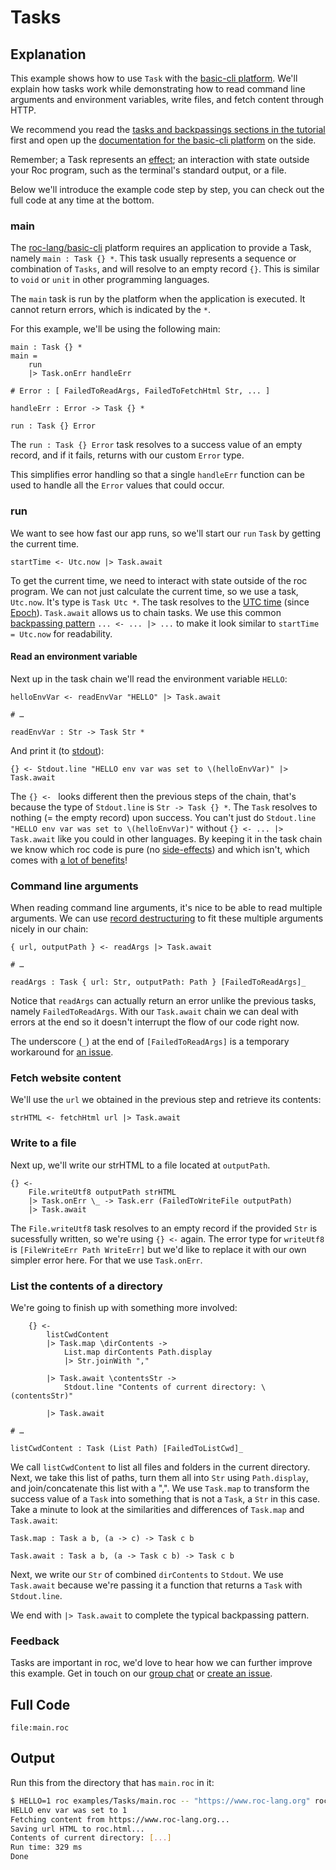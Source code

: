 # Tasks

## Explanation

This example shows how to use `Task` with the [basic-cli platform](https://github.com/roc-lang/basic-cli). We'll explain how tasks work while demonstrating how to read command line arguments and environment variables, write files, and fetch content through HTTP.

We recommend you read the [tasks and backpassings sections in the tutorial](https://www.roc-lang.org/tutorial#tasks) first and open up the [documentation for the basic-cli platform](https://www.roc-lang.org/packages/basic-cli/Task) on the side.

Remember; a Task represents an [effect](https://en.wikipedia.org/wiki/Side_effect_(computer_science)); an interaction with state outside your Roc program, such as the terminal's standard output, or a file.

Below we'll introduce the example code step by step, you can check out the full code at any time at the bottom.

### main

The [roc-lang/basic-cli](https://github.com/roc-lang/basic-cli) platform requires an application to provide a Task, namely `main : Task {} *`. This task usually represents a sequence or combination of `Tasks`, and will resolve to an empty record `{}`. This is similar to `void` or `unit` in other programming languages.

The `main` task is run by the platform when the application is executed. It cannot return errors, which is indicated by the `*`.

For this example, we'll be using the following main:
```roc
main : Task {} *
main =
    run
    |> Task.onErr handleErr

# Error : [ FailedToReadArgs, FailedToFetchHtml Str, ... ]

handleErr : Error -> Task {} *

run : Task {} Error
```

The `run : Task {} Error` task resolves to a success value of an empty record, and if it fails, returns with our custom `Error` type.  

This simplifies error handling so that a single `handleErr` function can be used to handle all the `Error` values that could occur.

### run

We want to see how fast our app runs, so we'll start our `run` `Task` by getting the current time.

```roc
startTime <- Utc.now |> Task.await
```

To get the current time, we need to interact with state outside of the roc program.
We can not just calculate the current time, so we use a task, `Utc.now`.
It's type is `Task Utc *`. The task resolves to the [UTC time](https://en.wikipedia.org/wiki/Coordinated_Universal_Time) (since [Epoch](https://en.wikipedia.org/wiki/Unix_time)). `Task.await` allows us to chain tasks. We use this common [backpassing pattern](https://www.roc-lang.org/tutorial#backpassing) `... <- ... |> ...`  to make it look similar to `startTime = Utc.now` for readability.

#### Read an environment variable

Next up in the task chain we'll read the environment variable `HELLO`:

```roc
helloEnvVar <- readEnvVar "HELLO" |> Task.await

# …

readEnvVar : Str -> Task Str *
```
And print it (to [stdout](https://en.wikipedia.org/wiki/Standard_streams)):

```roc
{} <- Stdout.line "HELLO env var was set to \(helloEnvVar)" |> Task.await
```

The `{} <- ` looks different then the previous steps of the chain, that's because the type of `Stdout.line` is `Str -> Task {} *`. The `Task` resolves to nothing (= the empty record) upon success.
You can't just do `Stdout.line "HELLO env var was set to \(helloEnvVar)"` without `{} <- ... |> Task.await` like you could in other languages. By keeping it in the task chain we know which roc code is pure (no [side-effects](https://en.wikipedia.org/wiki/Side_effect_(computer_science))) and which isn't, which comes with [a lot of benefits](https://chat.openai.com/share/8cff0cbb-a4a3-4b4f-9ddf-8824ac5809ec)!


### Command line arguments


When reading command line arguments, it's nice to be able to read multiple arguments. We can use [record destructuring](https://www.roc-lang.org/tutorial#record-destructuring) to fit these multiple arguments nicely in our chain:

```roc
{ url, outputPath } <- readArgs |> Task.await

# …

readArgs : Task { url: Str, outputPath: Path } [FailedToReadArgs]_
```

Notice that `readArgs` can actually return an error unlike the previous tasks, namely `FailedToReadArgs`.
With our `Task.await` chain we can deal with errors at the end so it doesn't interrupt the flow of our code right now.

The underscore (`_`) at the end of `[FailedToReadArgs]` is a temporary workaround for [an issue](https://github.com/roc-lang/roc/issues/5660).

### Fetch website content

We'll use the `url` we obtained in the previous step and retrieve its contents:

```roc
strHTML <- fetchHtml url |> Task.await
```

### Write to a file

Next up, we'll write our strHTML to a file located at `outputPath`.

```roc
{} <- 
    File.writeUtf8 outputPath strHTML
    |> Task.onErr \_ -> Task.err (FailedToWriteFile outputPath)
    |> Task.await
```

The `File.writeUtf8` task resolves to an empty record if the provided `Str` is sucessfully written, so we're using `{} <-` again.
The error type for `writeUtf8` is `[FileWriteErr Path WriteErr]` but we'd like to replace it with our own simpler error here. For that we use `Task.onErr`.

### List the contents of a directory

We're going to finish up with something more involved:

```roc
    {} <- 
        listCwdContent
        |> Task.map \dirContents ->
            List.map dirContents Path.display
            |> Str.joinWith ","

        |> Task.await \contentsStr ->
            Stdout.line "Contents of current directory: \(contentsStr)"

        |> Task.await 

# …

listCwdContent : Task (List Path) [FailedToListCwd]_
```

We call `listCwdContent` to list all files and folders in the current directory.
Next, we take this list of paths, turn them all into `Str` using `Path.display`, and join/concatenate this list with a ",".
We use `Task.map` to transform the success value of a `Task` into something that is not a `Task`, a `Str` in this case.
Take a minute to look at the similarities and differences of `Task.map` and `Task.await`:

```roc
Task.map : Task a b, (a -> c) -> Task c b

Task.await : Task a b, (a -> Task c b) -> Task c b
```

Next, we write our `Str` of combined `dirContents` to `Stdout`. We use `Task.await` because we're passing it a function that returns a `Task` with `Stdout.line`.

We end with `|> Task.await` to complete the typical backpassing pattern.

### Feedback

Tasks are important in roc, we'd love to hear how we can further improve this example. Get in touch on our [group chat](https://roc.zulipchat.com) or [create an issue](https://github.com/roc-lang/examples/issues).

## Full Code

```roc
file:main.roc
```

## Output

Run this from the directory that has `main.roc` in it:

```sh
$ HELLO=1 roc examples/Tasks/main.roc -- "https://www.roc-lang.org" roc.html
HELLO env var was set to 1
Fetching content from https://www.roc-lang.org...
Saving url HTML to roc.html...
Contents of current directory: [...]
Run time: 329 ms
Done
```


